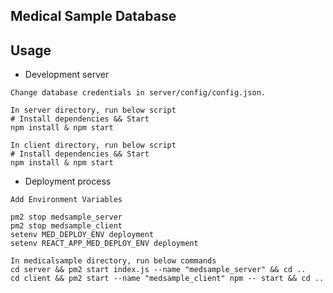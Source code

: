 ## Medical Sample Database

## Usage

 - Development server
```
Change database credentials in server/config/config.json.
```

```
In server directory, run below script
# Install dependencies && Start
npm install & npm start
```

```
In client directory, run below script
# Install dependencies && Start
npm install & npm start
```
- Deployment process
```
Add Environment Variables
```
```
pm2 stop medsample_server
pm2 stop medsample_client
setenv MED_DEPLOY_ENV deployment
setenv REACT_APP_MED_DEPLOY_ENV deployment
```
```
In medicalsample directory, run below commands
cd server && pm2 start index.js --name "medsample_server" && cd ..
cd client && pm2 start --name "medsample_client" npm -- start && cd ..

```
